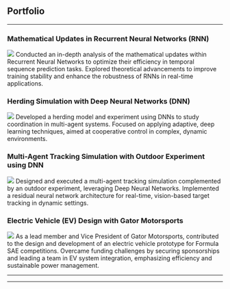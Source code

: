 ## Portfolio

---
### Mathematical Updates in Recurrent Neural Networks (RNN)
<img src="images/RNN.jpg?raw=true"/>
    Conducted an in-depth analysis of the mathematical updates within Recurrent Neural Networks to optimize their efficiency in temporal sequence prediction tasks. Explored theoretical advancements to improve training stability and enhance the robustness of RNNs in real-time applications.
    
### Herding Simulation with Deep Neural Networks (DNN)
<img src="images/herding.jpg?raw=true"/>
    Developed a herding model and experiment using DNNs to study coordination in multi-agent systems. Focused on applying adaptive, deep learning techniques, aimed at cooperative control in complex, dynamic environments.

### Multi-Agent Tracking Simulation with Outdoor Experiment using DNN
<img src="images/tracking.jpg?raw=true"/>
    Designed and executed a multi-agent tracking simulation complemented by an outdoor experiment, leveraging Deep Neural Networks. Implemented a residual neural network architecture for real-time, vision-based target tracking in dynamic settings.

### Electric Vehicle (EV) Design with Gator Motorsports
<img src="images/gms.jpg?raw=true"/>
    As a lead member and Vice President of Gator Motorsports, contributed to the design and development of an electric vehicle prototype for Formula SAE competitions. Overcame funding challenges by securing sponsorships and leading a team in EV system integration, emphasizing efficiency and sustainable power management.

---




---

